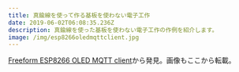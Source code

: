 ```yaml
---
title: 真鍮線を使って作る基板を使わない電子工作
date: 2019-06-02T06:08:35.236Z
description: 真鍮線を使った基板を使わない電子工作の作例を紹介します。
image: /img/esp8266oledmqttclient.jpg
---
```

[Freeform ESP8266 OLED MQTT client](https://josef-adamcik.cz/electronics/freeform-esp8266-based-mqtt-oled-client.html)から発見。画像もここから転載。
